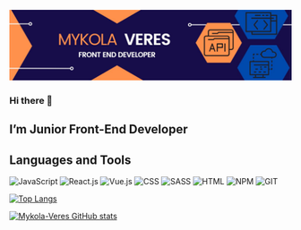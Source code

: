 ![Header](https://github.com/Mykola-Veres/Mykola-Veres/blob/main/assets/MYKOLA.jpg)

### Hi there 👋

## I’m Junior Front-End Developer

## Languages and Tools

![JavaScript](https://img.shields.io/badge/-JavaScript-9b5903?style=for-the-badge&logo=JavaScript)
![React.js](https://img.shields.io/badge/-React.js-9b5903?style=for-the-badge&logo=React)
![Vue.js](https://img.shields.io/badge/-Vue.js-9b5903?style=for-the-badge&logo=vuejs)
![CSS](https://img.shields.io/badge/-CSS-9b5903?style=for-the-badge&logo=CSS3)
![SASS](https://img.shields.io/badge/-SASS-9b5903?style=for-the-badge&logo=Sass)
![HTML](https://img.shields.io/badge/-HTML-9b5903?style=for-the-badge&logo=HTML5)
![NPM](https://img.shields.io/badge/-NPM-9b5903?style=for-the-badge&logo=NPM)
![GIT](https://img.shields.io/badge/-GIT-9b5903?style=for-the-badge&logo=GIT)

[![Top Langs](https://github-readme-stats.vercel.app/api/top-langs/?username=Mykola-Veres&layout=compact)](https://github.com/Mykola-Veres/github-readme-stats)

[![Mykola-Veres GitHub stats](https://github-readme-stats.vercel.app/api?username=Mykola-Veres)](https://github.com/Mykola-Veres/github-readme-stats)

<!--
**Mykola-Veres/Mykola-Veres** is a ✨ _special_ ✨ repository because its `README.md` (this file) appears on your GitHub profile.

Here are some ideas to get you started:

- 🔭 I’m currently working on ...
- 🌱 I’m currently learning ...
- 👯 I’m looking to collaborate on ...
- 🤔 I’m looking for help with ...
- 💬 Ask me about ...
- 📫 How to reach me: ...
- 😄 Pronouns: ...
- ⚡ Fun fact: ...
-->
